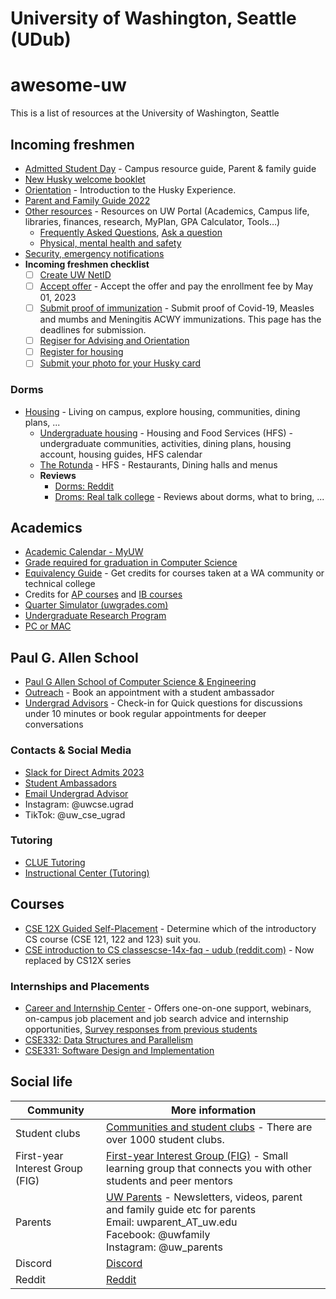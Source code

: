 # University of Washington, Seattle (UDub) #


# awesome-uw
This is a list of resources at the University of Washington, Seattle


## Incoming freshmen
- [Admitted Student Day](https://www.washington.edu/newhuskies/admitted-student-day/) - Campus resource guide, Parent & family guide
- [New Husky welcome booklet](https://uw-s3-cdn.s3.us-west-2.amazonaws.com/wp-content/uploads/sites/93/2023/03/06104822/New_Huskies_welcome_booklet_2023.pdf)
- [Orientation](https://fyp.uw.edu/orientation) - Introduction to the Husky Experience.
- [Parent and Family Guide 2022](https://uw-s3-cdn.s3.us-west-2.amazonaws.com/wp-content/uploads/sites/33/2022/06/10155318/PARENT-FAMILY-GUIDE.pdf)
- [Other resources](https://my.uw.edu/resources/) - Resources on UW Portal (Academics, Campus life, libraries, finances, research, MyPlan, GPA Calculator, Tools…)
  - [Frequently Asked Questions](https://uw.edu/newhuskies/faqs), [Ask a question](https://admit.uw.edu/have-a-question)
  - [Physical, mental health and safety](https://wellbeing.uw.edu)
- [Security, emergency notifications](https://emergency.uw.edu/)
- __Incoming freshmen checklist__
  - [ ] [Create UW NetID](https://admit.uw.edu/uw-netid)
  - [ ] [Accept offer](https://uw.edu/newhuskies/acceptoffer) - Accept the offer and pay the enrollment fee by May 01, 2023
  - [ ] [Submit proof of immunization](https://immunity.washington.edu) - Submit proof of Covid-19, Measles and mumbs and Meningitis ACWY immunizations. This page has the deadlines for submission.
  - [ ] [Regiser for Advising and Orientation](https://fyp.uw.edu/orientation)
  - [ ] [Register for housing](https://hfs.uw.edu/live)
  - [ ] [Submit your photo for your Husky card](https://hfs.uw.edu/hc-photo)

### Dorms
- [Housing](https://hfs.uw.edu/live) - Living on campus, explore housing, communities, dining plans, ...
  - [Undergraduate housing](https://hfs.uw.edu/live-on-campus/Undergraduate-Housing/McMahon-Hall) - Housing and Food Services (HFS) - undergraduate communities, activities, dining plans, housing account, housing guides, HFS calendar
  - [The Rotunda](https://hfs.uw.edu/Eat/dining-hours/The-Rotunda) - HFS - Restaurants, Dining halls and menus
  - __Reviews__
    - [Dorms: Reddit](https://www.reddit.com/r/udub/wiki/dorms/)
    - [Droms: Real talk college](https://docs.google.com/document/u/0/d/19I1UCnSeHJYqMeSOlGorSpW7BoUdKubE-tUUDe6KMVg/mobilebasic) - Reviews about dorms, what to bring, ...




## Academics
- [Academic Calendar - MyUW](https://my.uw.edu/academic_calendar/) 
- [Grade required for graduation in Computer Science](https://www.cs.washington.edu/academics/ugrad/current-students/policies/progress#:~:text=Grade%20Criteria%3A,Allen%20School%20standing%20as%20well)
- [Equivalency Guide](https://admit.washington.edu/apply/transfer/equivalency-guide/)  - Get credits for courses taken at a WA community or technical college
- Credits for [AP courses](https://admit.washington.edu/apply/transfer/exams-for-credit/ap/) and [IB courses](https://admit.washington.edu/apply/transfer/exams-for-credit/ib/)
- [Quarter Simulator (uwgrades.com)](https://uwgrades.com/compare.html)
- [Undergraduate Research Program](https://www.washington.edu/undergradresearch/)
- [PC or MAC](https://www.reddit.com/r/udub/comments/11qyttj/cs_students_what_kind_of_computers_work/)



## Paul G. Allen School
- [Paul G Allen School of Computer Science & Engineering](https://www.cs.washington.edu/)
- [Outreach](https://uwcseappointments.as.me/outreach) - Book an appointment with a student ambassador
- [Undergrad Advisors](https://www.cs.washington.edu/academics/ugrad/advising) - Check-in for Quick questions for discussions under 10 minutes or book regular appointments for deeper conversations
### Contacts & Social Media 
- [Slack for Direct Admits 2023](http://join.admissions.uw.edu/Mzk5LVZMRC0yMjkAAAGK8XDxLxcpMrkxSEh8CWnCPnuDbe9Ek1pXvucIXk3hXDX5hVUWsvKwMEoJ9lWnwSQyZOvvMaY=)
- [Student Ambassadors](mailto:outreach@cs.washington.edu)
- [Email Undergrad Advisor](mailto:ugrad-adviser@cs.washington.edu)
- Instagram: @uwcse.ugrad
- TikTok: @uw_cse_ugrad


### Tutoring
- [CLUE Tutoring](https://academicsupport.uw.edu/clue)
- [Instructional Center (Tutoring)](https://depts.washington.edu/ic/content/applications.php?style=graphics)

## Courses
- [CSE 12X Guided Self-Placement](https://placement.cs.washington.edu/) - Determine which of the introductory CS course (CSE 121, 122 and 123) suit you.
- [CSE introduction to CS classescse-14x-faq - udub (reddit.com)](https://www.reddit.com/r/udub/wiki/cse-14x-faq/) - Now replaced by CS12X series

### Internships and Placements
- [Career and Internship Center](https://careers.uw.edu) - Offers one-on-one support, webinars, on-campus job placement and job search advice and internship opportunities, [Survey responses from previous students](https://careers.uw.edu/outcomes/)
- [CSE332: Data Structures and Parallelism](https://courses.cs.washington.edu/courses/cse332/)
- [CSE331: Software Design and Implementation](https://courses.cs.washington.edu/courses/cse331/)



## Social life
Community | More information |
----------|-----------------|
Student clubs | [Communities and student clubs](https://huskylink.washington.edu) - There are over 1000 student clubs. |
First-year Interest Group (FIG) |  [First-year Interest Group (FIG)](https://fyp.uw.edu/figs) - Small learning group that connects you with other students and peer mentors |
Parents |  [UW Parents](https://uw.edu/parents) - Newsletters, videos, parent and family guide etc for parents <br/>Email: uwparent_AT_uw.edu <br/>Facebook: @uwfamily <br/>Instagram: @uw_parents <br/>|
Discord | [Discord](https://discord.com/channels/546259676531130368/580183076638949376)
Reddit | [Reddit](https://www.reddit.com/r/udub/wiki/index/)
